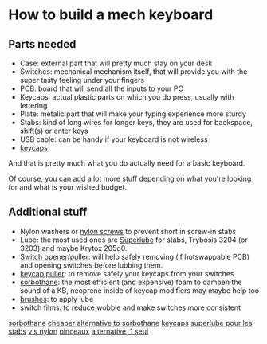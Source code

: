 # How to build a mech keyboard

## Parts needed
- Case: external part that will pretty much stay on your desk
- Switches: mechanical mechanism itself, that will provide you with the super tasty feeling under your fingers
- PCB: board that will send all the inputs to your PC
- Keycaps: actual plastic parts on which you do press, usually with lettering
- Plate: metalic part that will make your typing experience more sturdy
- Stabs: kind of long wires for longer keys, they are used for backspace, shift(s) or enter keys
- USB cable: can be handy if your keyboard is not wireless
- [keycaps](https://www.banggood.com/AKKO-World-Tour-Tokyo-114-Keys-Cherry-Profile-Dyesub-PBT-Keycaps-Keycap-Set-for-Mechanical-Keyboard-p-1411856.html?akmClientCountry=FR&&cur_warehouse=USA)

And that is pretty much what you do actually need for a basic keyboard.

Of course, you can add a lot more stuff depending on what you're looking for and what is your wished budget.

## Additional stuff
- Nylon washers or [nylon screws](https://www.amazon.com/gp/product/B012TAFF58/ref=ox_sc_mini_detail?ie=UTF8&psc=1&smid=A1THAZDOWP300U) to prevent short in screw-in stabs
- Lube: the most used ones are [Superlube](https://www.amazon.com/Synco-Superlube-Multi-Purpose-Grease-21030/dp/B07K71XDQR/ref=sr_1_4?keywords=superlube&qid=1561584040&s=gateway&sr=8-4) for stabs, Trybosis 3204 (or 3203) and maybe Krytox 205g0.
- [Switch opener/puller](https://kbdfans.cn/products/product): will help safely removing (if hotswappable PCB) and opening switches before lubbing them.
- [keycap puller](https://www.banggood.com/fr/Keyboard-Key-Keycap-Puller-Key-Cap-Remover-With-Unloading-Steel-Cleaning-Tool-p-1036566.html?rmmds=search&cur_warehouse=CN): to remove safely your keycaps from your switches
- [sorbothane](https://www.amazon.com/gp/product/B019GBMG14/ref=ox_sc_act_title_2?smid=A1EPE8IE7JPHY4&psc=1): the most efficient (and expensive) foam to dampen the sound of a KB, neoprene inside of keycap modifiers may maybe help too
- [brushes](https://www.amazon.com/gp/product/B072BM21NV/ref=ox_sc_act_title_1?smid=A2607QEGM8G1T2&psc=1): to apply lube
- [switch films](https://txkeyboards.com/en/products/switch-films-intl-detail): to reduce wobble and make switches more consistent

[sorbothane](https://www.amazon.com/Isolate-Sorbothane-Acoustic-Vibration-Damping/dp/B019GBMG14/ref=sr_1_7?keywords=sorbothane&qid=1561179209&s=gateway&sr=8-7)
[cheaper alternative to sorbothane](https://www.amazon.fr/SilverStone-SST-SF01-Isolation-acoustique-dordinateur/dp/B0044UZWL4/ref=sr_1_3?__mk_fr_FR=%C3%85M%C3%85%C5%BD%C3%95%C3%91&keywords=Silverstone+acoustique&qid=1561589303&s=gateway&sr=8-3)
[keycaps](https://www.banggood.com/AKKO-World-Tour-Tokyo-114-Keys-Cherry-Profile-Dyesub-PBT-Keycaps-Keycap-Set-for-Mechanical-Keyboard-p-1411856.html?akmClientCountry=FR&&cur_warehouse=USA)
[superlube pour les stabs](https://www.amazon.fr/Multipurpose-synth%C3%A9tique-bas%C3%A9-sur-graisse/dp/B00C5014K8/ref=sr_1_1?__mk_fr_FR=%C3%85M%C3%85%C5%BD%C3%95%C3%91&keywords=multipurpose+graisse&qid=1562943680&s=gateway&sr=8-1)
[vis nylon](https://www.amazon.fr/sourcingmap%C2%AE-Phillips-Nylon-croix-pi%C3%A8ces/dp/B012TAFF58/ref=sr_1_fkmr3_1?__mk_fr_FR=%C3%85M%C3%85%C5%BD%C3%95%C3%91&keywords=tete+philips+tete+croix+nylon&qid=1562943741&s=gateway&sr=8-1-fkmr3)
[pinceaux](https://www.amazon.fr/Artists-Modelmakers-Extra-Detail-ArtMaster/dp/B00A39DAMS/ref=sr_1_1?__mk_fr_FR=%C3%85M%C3%85%C5%BD%C3%95%C3%91&keywords=modelmakers+set+of+8+artmaster&qid=1562943790&s=gateway&sr=8-1)
[alternative, 1 seul](https://www.amazon.fr/Princeton-Art-Brush-SP-5-Brush-Spotter/dp/B0043GCYTW/ref=sr_1_1?__mk_fr_FR=%C3%85M%C3%85%C5%BD%C3%95%C3%91&keywords=synthetic+brush&qid=1562943831&s=gateway&sr=8-1)
